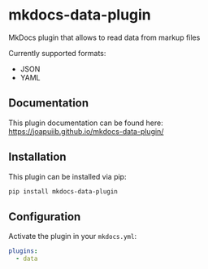 # mkdocs-data-plugin
MkDocs plugin that allows to read data from markup files

Currently supported formats:

- JSON
- YAML

## Documentation
This plugin documentation can be found here: https://joapuiib.github.io/mkdocs-data-plugin/

## Installation
This plugin can be installed via pip:

```bash
pip install mkdocs-data-plugin
```

## Configuration
Activate the plugin in your `mkdocs.yml`:

```yaml
plugins:
  - data
```
